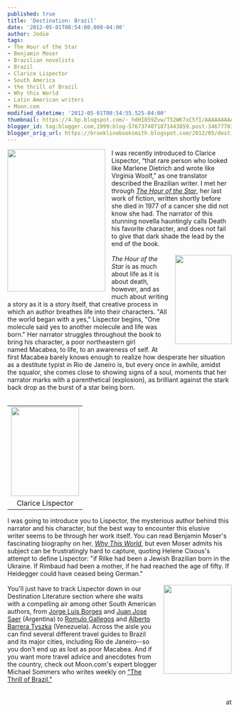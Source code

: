```yaml
---
published: true
title: 'Destination: Brazil'
date: '2012-05-01T08:54:00.000-04:00'
author: Jodie
tags:
- The Hour of the Star
- Benjamin Moser
- Brazilian novelists
- Brazil
- Clarice Lispector
- South America
- the thrill of Brazil
- Why this World
- Latin American writers
- Moon.com
modified_datetime: '2012-05-01T08:54:55.525-04:00'
thumbnail: https://4.bp.blogspot.com/-_hdHI859Zvw/T52WK7xC5fI/AAAAAAAAAcM/L32EkXBd-v8/s72-c/blog-lispector-021211.jpg
blogger_id: tag:blogger.com,1999:blog-5767374071871443859.post-3467770378976299483
blogger_orig_url: https://brooklinebooksmith.blogspot.com/2012/05/destination-brazil.html
---
```


<div align="left" class="separator" style="clear: both; text-align: center;"><a href="https://4.bp.blogspot.com/-_hdHI859Zvw/T52WK7xC5fI/AAAAAAAAAcM/L32EkXBd-v8/s1600/blog-lispector-021211.jpg" imageanchor="1" style="clear: left; float: left; margin-bottom: 1em; margin-right: 1em;"><img border="0" height="320" src="https://4.bp.blogspot.com/-_hdHI859Zvw/T52WK7xC5fI/AAAAAAAAAcM/L32EkXBd-v8/s320/blog-lispector-021211.jpg" width="220" /></a></div><div>I was recently introduced to Clarice Lispector, “that rare person who looked like Marlene Dietrich and wrote like Virginia Woolf,” as one translator described the Brazilian writer. I met her through <em><a href="https://www.brooklinebooksmith-shop.com/book/9780811219495">The Hour of the Star</a></em>,&nbsp;her last work of fiction, written shortly before she died in 1977 of a cancer she did not know she had. The narrator of this stunning novella hauntingly calls Death his favorite character, and does not fail to give that dark shade the lead by the end of the book.</div><div><br /></div><div><a href="https://1.bp.blogspot.com/-IjZ5YwvrJ24/T52Wu5hgNoI/AAAAAAAAAcU/DT-u2LJUF5U/s1600/hour_star.jpg" imageanchor="1" style="clear: right; cssfloat: right; float: right; margin-bottom: 1em; margin-left: 1em;"><img border="0" height="200" src="https://1.bp.blogspot.com/-IjZ5YwvrJ24/T52Wu5hgNoI/AAAAAAAAAcU/DT-u2LJUF5U/s200/hour_star.jpg" width="127" /></a><em>The Hour of the Star</em> is as much about life as it is about death, however, and as much about writing a story as it is a story itself, that creative process in which an author breathes life into their characters. "All the world began with a yes," Lispector begins, "One molecule said yes to another molecule&nbsp;and life was born." Her narrator struggles throughout the book&nbsp;to bring his character, a poor northeastern girl named&nbsp;Macabea, to&nbsp;life, to&nbsp;an&nbsp;awareness of self. At first&nbsp;Macabea barely knows enough to realize how desperate&nbsp;her situation as a destitute&nbsp;typist&nbsp;in&nbsp;Rio de Janeiro&nbsp;is, but every once in awhile, amidst the squalor,&nbsp;she comes close to showing signs of a soul, moments that her narrator marks with a parenthetical (explosion),&nbsp;as brilliant against the stark back drop as the burst of a star being born. </div><div><br /></div><div><table cellpadding="0" cellspacing="0" class="tr-caption-container" style="float: left;"><tbody><tr><td style="text-align: center;"><a href="https://4.bp.blogspot.com/-uhWC0BvWe2s/T53Ta7A9X2I/AAAAAAAAAcw/MVrzEp8vsN8/s1600/lispector-082009.jpg" imageanchor="1" style="clear: left; cssfloat: left; margin-bottom: 1em; margin-left: auto; margin-right: auto;"><img border="0" height="200" oda="true" src="https://4.bp.blogspot.com/-uhWC0BvWe2s/T53Ta7A9X2I/AAAAAAAAAcw/MVrzEp8vsN8/s200/lispector-082009.jpg" width="153" /></a></td></tr><tr><td class="tr-caption" style="text-align: center;">Clarice Lispector</td></tr></tbody></table>I was going to introduce you to Lispector, the mysterious author behind this narrator&nbsp;and his&nbsp;character, but the best way to encounter this elusive writer&nbsp;seems to be&nbsp;through her work itself. You can read Benjamin Moser's fascinating biography on her, <em><a href="https://www.brooklinebooksmith-shop.com/book/9780199895823">Why This World</a></em>, but even Moser admits his subject can be frustratingly hard to capture, quoting Helene Cixous's attempt to define Lispector: "if Rilke had been a Jewish Brazilian born in the Ukraine. If Rimbaud had been a mother, if he had reached the age of fifty. If Heidegger could have ceased being German." </div><div><br /></div><div><a href="https://3.bp.blogspot.com/-5Az_MRFm84U/T53S_wMzu7I/AAAAAAAAAco/j-W_HrFF8S0/s1600/7-continental-south-america-map.jpg" imageanchor="1" style="clear: right; cssfloat: right; float: right; margin-bottom: 1em; margin-left: 1em;"><img border="0" height="200" oda="true" src="https://3.bp.blogspot.com/-5Az_MRFm84U/T53S_wMzu7I/AAAAAAAAAco/j-W_HrFF8S0/s200/7-continental-south-america-map.jpg" width="153" /></a>You'll just have to track Lispector down in our Destination Literature section where she waits with&nbsp;a compelling air&nbsp;among other South American authors, from <a href="https://www.brooklinebooksmith-shop.com/book/9780140286809">Jorge Luis Borges</a> and <a href="https://www.brooklinebooksmith-shop.com/book/9781934824221">Juan Jose Saer</a>&nbsp;(Argentina) to <a href="https://www.brooklinebooksmith-shop.com/book/9780226279206">Romulo Gallegos</a> and <a href="https://www.brooklinebooksmith-shop.com/book/9781935639251">Alberto Barrera Tyszka</a> (Venezuela). Across the&nbsp;aisle you can find several different travel guides to&nbsp;Brazil and its major cities, including Rio de Janeiro--so you don't end up as lost as poor Macabea. And if you want more travel advice and anecdotes from the country, check out Moon.com's expert blogger Michael Sommers who writes weekly on <a href="https://www.moon.com/blogs/brazil">"The Thrill of Brazil."</a></div><div><br /></div><div><br /></div><div style="clear: both; text-align: right;">at</div>